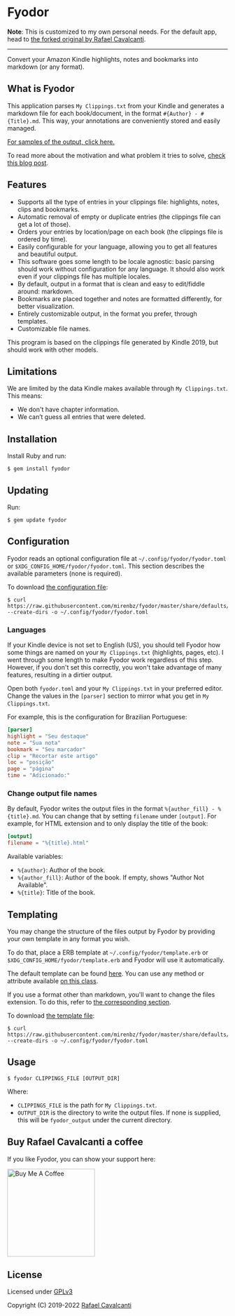 # Fyodor

**Note**: This is customized to my own personal needs. For the default app, head to [the forked original by Rafael Cavalcanti](https://github.com/rc2dev/fyodor).

---

Convert your Amazon Kindle highlights, notes and bookmarks into markdown (or any format).

## What is Fyodor

This application parses `My Clippings.txt` from your Kindle and generates a markdown file for each book/document, in the format `#{Author} - #{Title}.md`. This way, your annotations are conveniently stored and easily managed.

[For samples of the output, click here.](share/docs/output_demo)

To read more about the motivation and what problem it tries to solve, [check this blog post](https://rafaelc.org/posts/export-all-your-kindle-highlights-and-notes/).

## Features

- Supports all the type of entries in your clippings file: highlights, notes, clips and bookmarks.
- Automatic removal of empty or duplicate entries (the clippings file can get a lot of those).
- Orders your entries by location/page on each book (the clippings file is ordered by time).
- Easily configurable for your language, allowing you to get all features and beautiful output.
- This software goes some length to be locale agnostic: basic parsing should work without configuration for any language. It should also work even if your clippings file has multiple locales.
- By default, output in a format that is clean and easy to edit/fiddle around: markdown.
- Bookmarks are placed together and notes are formatted differently, for better visualization.
- Entirely customizable output, in the format you prefer, through templates.
- Customizable file names.

This program is based on the clippings file generated by Kindle 2019, but should work with other models.

## Limitations

We are limited by the data Kindle makes available through `My Clippings.txt`. This means:

- We don't have chapter information.
- We can’t guess all entries that were deleted.

## Installation

Install Ruby and run:

```shell-session
$ gem install fyodor
```

## Updating

Run:

```shell-session
$ gem update fyodor
```

## Configuration

Fyodor reads an optional configuration file at `~/.config/fyodor/fyodor.toml` or `$XDG_CONFIG_HOME/fyodor/fyodor.toml`. This section describes the available parameters (none is required).

To download [the configuration file](share/defaults/fyodor.toml):

```shell-session
$ curl https://raw.githubusercontent.com/mirenbz/fyodor/master/share/defaults/fyodor.toml --create-dirs -o ~/.config/fyodor/fyodor.toml
```

### Languages

If your Kindle device is not set to English (US), you should tell Fyodor how some things are named on your `My Clippings.txt` (highlights, pages, etc). I went through some length to make Fyodor work regardless of this step. However, if you don't set this correctly, you won't take advantage of many features, resulting in a dirtier output.

Open both `fyodor.toml` and your `My Clippings.txt` in your preferred editor. Change the values in the `[parser]` section to mirror what you get in `My Clippings.txt`.

For example, this is the configuration for Brazilian Portuguese:

```toml
[parser]
highlight = "Seu destaque"
note = "Sua nota"
bookmark = "Seu marcador"
clip = "Recortar este artigo"
loc = "posição"
page = "página"
time = "Adicionado:"
```

### Change output file names

By default, Fyodor writes the output files in the format `%{author_fill} - %{title}.md`. You can change that by setting `filename` under `[output]`. For example, for HTML extension and to only display the title of the book:

```toml
[output]
filename = "%{title}.html"
```

Available variables:

- `%{author}`: Author of the book.
- `%{author_fill}`: Author of the book. If empty, shows "Author Not Available".
- `%{title}`: Title of the book.

## Templating

You may change the structure of the files output by Fyodor by providing your own template in any format you wish.

To do that, place a ERB template at `~/.config/fyodor/template.erb` or `$XDG_CONFIG_HOME/fyodor/template.erb` and Fyodor will use it automatically.

The default template can be found [here](share/defaults/template.erb). You can use any method or attribute available [on this class](lib/fyodor/output_generator.rb).

If you use a format other than markdown, you'll want to change the files extension. To do this, refer to [the corresponding section](#change-output-file-names).

To download [the template file](share/defaults/template.erb):

```shell-session
$ curl https://raw.githubusercontent.com/mirenbz/fyodor/master/share/defaults/template.erb --create-dirs -o ~/.config/fyodor/fyodor.toml
```

## Usage

```shell-session
$ fyodor CLIPPINGS_FILE [OUTPUT_DIR]
```

Where:

- `CLIPPINGS_FILE` is the path for `My Clippings.txt`.
- `OUTPUT_DIR` is the directory to write the output files. If none is supplied, this will be `fyodor_output` under the current directory.

## Buy **Rafael Cavalcanti** a coffee

If you like Fyodor, you can show your support here:

<a href="https://rafaelc.org/coffee" target="_blank"><img src="https://cdn.buymeacoffee.com/buttons/default-orange.png" alt="Buy Me A Coffee" width="200" ></a>

## License

Licensed under [GPLv3](LICENSE)

Copyright (C) 2019-2022 [Rafael Cavalcanti](https://rafaelc.org/dev)
